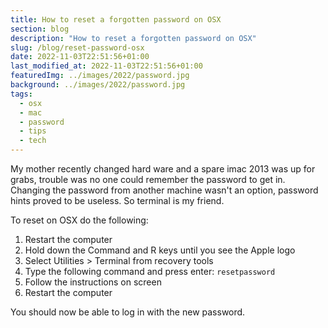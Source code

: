 ```yaml
---
title: How to reset a forgotten password on OSX
section: blog
description: "How to reset a forgotten password on OSX"
slug: /blog/reset-password-osx
date: 2022-11-03T22:51:56+01:00
last_modified_at: 2022-11-03T22:51:56+01:00
featuredImg: ../images/2022/password.jpg
background: ../images/2022/password.jpg
tags: 
  - osx
  - mac
  - password
  - tips
  - tech
---
```

My mother recently changed hard ware and a spare imac 2013 was up for grabs, trouble
was no one could remember the password to get in. Changing the password from another machine wasn't an option, 
password hints proved to be useless. So terminal is my friend.

To reset on OSX do the following:

1. Restart the computer
2. Hold down the Command and R keys until you see the Apple logo
3. Select Utilities > Terminal from recovery tools
4. Type the following command and press enter:
   `resetpassword`
5. Follow the instructions on screen
6. Restart the computer

You should now be able to log in with the new password.